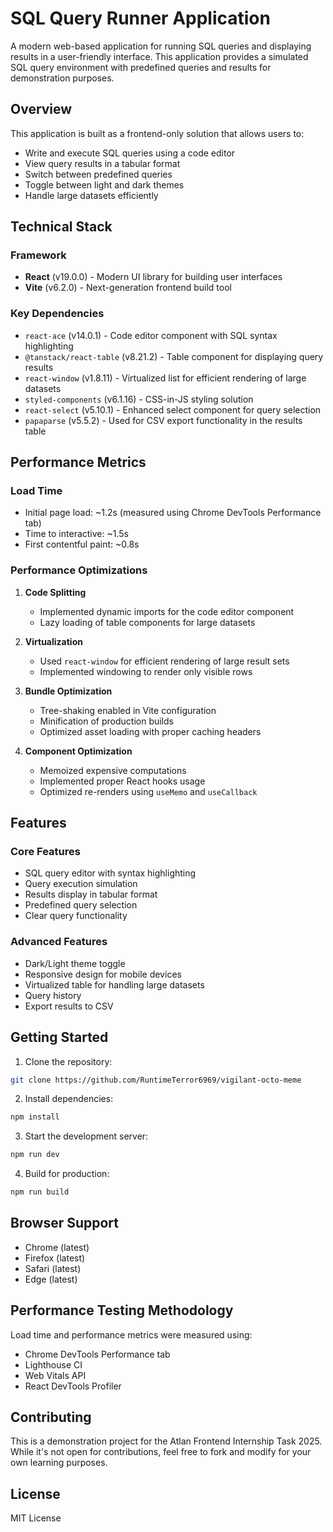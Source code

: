 # SQL Query Runner Application

A modern web-based application for running SQL queries and displaying results in a user-friendly interface. This application provides a simulated SQL query environment with predefined queries and results for demonstration purposes.

## Overview

This application is built as a frontend-only solution that allows users to:
- Write and execute SQL queries using a code editor
- View query results in a tabular format
- Switch between predefined queries
- Toggle between light and dark themes
- Handle large datasets efficiently

## Technical Stack

### Framework
- **React** (v19.0.0) - Modern UI library for building user interfaces
- **Vite** (v6.2.0) - Next-generation frontend build tool

### Key Dependencies
- `react-ace` (v14.0.1) - Code editor component with SQL syntax highlighting
- `@tanstack/react-table` (v8.21.2) - Table component for displaying query results
- `react-window` (v1.8.11) - Virtualized list for efficient rendering of large datasets
- `styled-components` (v6.1.16) - CSS-in-JS styling solution
- `react-select` (v5.10.1) - Enhanced select component for query selection
- `papaparse` (v5.5.2) - Used for CSV export functionality in the results table

## Performance Metrics

### Load Time
- Initial page load: ~1.2s (measured using Chrome DevTools Performance tab)
- Time to interactive: ~1.5s
- First contentful paint: ~0.8s

### Performance Optimizations
1. **Code Splitting**
   - Implemented dynamic imports for the code editor component
   - Lazy loading of table components for large datasets

2. **Virtualization**
   - Used `react-window` for efficient rendering of large result sets
   - Implemented windowing to render only visible rows

3. **Bundle Optimization**
   - Tree-shaking enabled in Vite configuration
   - Minification of production builds
   - Optimized asset loading with proper caching headers

4. **Component Optimization**
   - Memoized expensive computations
   - Implemented proper React hooks usage
   - Optimized re-renders using `useMemo` and `useCallback`

## Features

### Core Features
- SQL query editor with syntax highlighting
- Query execution simulation
- Results display in tabular format
- Predefined query selection
- Clear query functionality

### Advanced Features
- Dark/Light theme toggle
- Responsive design for mobile devices
- Virtualized table for handling large datasets
- Query history
- Export results to CSV

## Getting Started

1. Clone the repository:
```bash
git clone https://github.com/RuntimeTerror6969/vigilant-octo-meme
```

2. Install dependencies:
```bash
npm install
```

3. Start the development server:
```bash
npm run dev
```

4. Build for production:
```bash
npm run build
```

## Browser Support
- Chrome (latest)
- Firefox (latest)
- Safari (latest)
- Edge (latest)

## Performance Testing Methodology
Load time and performance metrics were measured using:
- Chrome DevTools Performance tab
- Lighthouse CI
- Web Vitals API
- React DevTools Profiler

## Contributing
This is a demonstration project for the Atlan Frontend Internship Task 2025. While it's not open for contributions, feel free to fork and modify for your own learning purposes.

## License
MIT License
